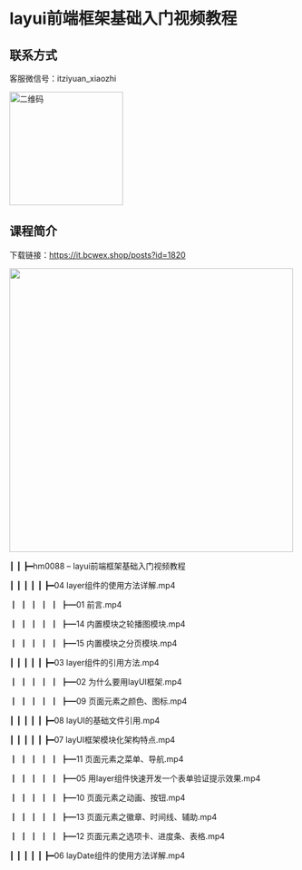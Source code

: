 # layui前端框架基础入门视频教程

## 联系方式

客服微信号：itziyuan_xiaozhi

<img src="https://ziyuanyun.oss-cn-guangzhou.aliyuncs.com/common/20240614073449/666b82192834a.jpg" width="200" height="200" alt="二维码">

## 课程简介

下载链接：https://it.bcwex.shop/posts?id=1820

<img src="https://ziyuanyun.oss-cn-guangzhou.aliyuncs.com/yun/20240515183541/66448ffddf87f.jpg" width="500" alt="">

  ┃ ┃ ┣━hm0088 &#8211; layui前端框架基础入门视频教程

 ┃ ┃ ┃ ┃ ┃ ┣━04 layer组件的使用方法详解.mp4

 ┃ ┃ ┃ ┃ ┃ ┣━01 前言.mp4

 ┃ ┃ ┃ ┃ ┃ ┣━14 内置模块之轮播图模块.mp4

 ┃ ┃ ┃ ┃ ┃ ┣━15 内置模块之分页模块.mp4

 ┃ ┃ ┃ ┃ ┃ ┣━03 layer组件的引用方法.mp4

 ┃ ┃ ┃ ┃ ┃ ┣━02 为什么要用layUI框架.mp4

 ┃ ┃ ┃ ┃ ┃ ┣━09 页面元素之颜色、图标.mp4

 ┃ ┃ ┃ ┃ ┃ ┣━08 layUI的基础文件引用.mp4

 ┃ ┃ ┃ ┃ ┃ ┣━07 layUI框架模块化架构特点.mp4

 ┃ ┃ ┃ ┃ ┃ ┣━11 页面元素之菜单、导航.mp4

 ┃ ┃ ┃ ┃ ┃ ┣━05 用layer组件快速开发一个表单验证提示效果.mp4

 ┃ ┃ ┃ ┃ ┃ ┣━10 页面元素之动画、按钮.mp4

 ┃ ┃ ┃ ┃ ┃ ┣━13 页面元素之徽章、时间线、辅助.mp4

 ┃ ┃ ┃ ┃ ┃ ┣━12 页面元素之选项卡、进度条、表格.mp4

 ┃ ┃ ┃ ┃ ┃ ┣━06 layDate组件的使用方法详解.mp4

  